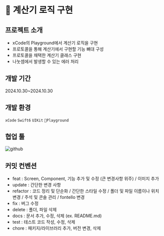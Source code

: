# 📱 계산기 로직 구현

프로젝트 소개
------------
- xCode의 Playground에서 계산기 로직을 구현
- 프로토콜을 통해 계산기에서 구현할 기능 뼈대 구성
- 프로토콜을 채택한 계산기 클래스 구현
- 나눗셈에서 발생할 수 있는 에러 처리

개발 기간
------------
2024.10.30~2024.10.30


개발 환경
------------
`xCode` `Swift6` `UIKit` `Playground`



협업 툴
------------
![github](https://img.shields.io/badge/GitHub-100000?style=for-the-badge&logo=github&logoColor=white)


커밋 컨벤션
-------------
- feat : Screen, Component, 기능 추가 및 수정 (큰 변경사항 위주) / 이미지 추가
- update : 간단한 변경 사항
- refactor : 코드 정리 및 단순화 / 간단한 스타일 수정 / 폴더 및 파일 이름이나 위치 변경 / 주석 및 콘솔 관리 / fontello 변경
- fix : 버그 수정
- delete : 폴더, 파일 삭제
- docs : 문서 추가, 수정, 삭제 (ex. README.md)
- test : 테스트 코드 작성, 수정, 삭제
- chore : 패키지/라이브러리 추가, 버전 변경, 삭제
